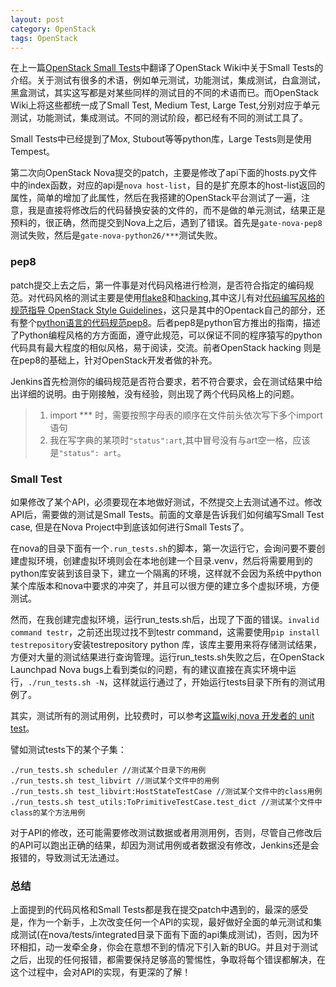 ```yaml
---
layout: post
category: OpenStack
tags: OpenStack
---
```


在上一篇[OpenStack Small Tests](http://www.choudan.net/2013/08/12/OpenStack-Small-Tests.html)中翻译了OpenStack Wiki中关于Small Tests的介绍。关于测试有很多的术语，例如单元测试，功能测试，集成测试，白盒测试，黑盒测试，其实这写都是对某些同样的测试目的不同的术语而已。而OpenStack Wiki上将这些都统一成了Small Test, Medium Test, Large Test,分别对应于单元测试，功能测试，集成测试。不同的测试阶段，都已经有不同的测试工具了。

Small Tests中已经提到了Mox, Stubout等等python库，Large Tests则是使用Tempest。

第二次向OpenStack Nova提交的patch，主要是修改了api下面的hosts.py文件中的index函数，对应的api是`nova host-list`，目的是扩充原本的host-list返回的属性，简单的增加了此属性，然后在我搭建的OpenStack平台测试了一遍，注意，我是直接将修改后的代码替换安装的文件的，而不是做的单元测试，结果正是预料的，很正确，然而提交到Nova上之后，遇到了错误。首先是`gate-nova-pep8`测试失败，然后是`gate-nova-python26/***`测试失败。


### pep8

patch提交上去之后，第一件事是对代码风格进行检测，是否符合指定的编码规范。对代码风格的测试主要是使用[flake8](http://flake8.readthedocs.org/en/2.0)和[hacking](https://github.com/openstack-dev/hacking),其中这儿有对[代码编写风格的规范指导 OpenStack Style Guidelines](https://github.com/openstack-dev/hacking/blob/master/HACKING.rst)，这只是其中的Opentack自己的部分，还有整个[python语言的代码规范pep8](http://www.python.org/dev/peps/pep-0008/)。后者pep8是python官方推出的指南，描述了Python编程风格的方方面面，遵守此规范，可以保证不同的程序猿写的python代码具有最大程度的相似风格，易于阅读，交流。前者OpenStack hacking 则是在pep8的基础上，针对OpenStack开发者做的补充。

Jenkins首先检测你的编码规范是否符合要求，若不符合要求，会在测试结果中给出详细的说明。由于刚接触，没有经验，则出现了两个代码风格上的问题。

> 1. import *** 时，需要按照字母表的顺序在文件前头依次写下多个import语句
> 2. 我在写字典的某项时`"status":art`,其中冒号没有与art空一格，应该是`"status": art`。

### Small Test

如果修改了某个API，必须要现在本地做好测试，不然提交上去测试通不过。修改API后，需要做的测试是Small Tests。前面的文章是告诉我们如何编写Small Test case, 但是在Nova Project中到底该如何进行Small Tests了。

在nova的目录下面有一个`.run_tests.sh`的脚本，第一次运行它，会询问要不要创建虚拟环境，创建虚拟环境则会在本地创建一个目录.venv，然后将需要用到的python库安装到该目录下，建立一个隔离的环境，这样就不会因为系统中python某个库版本和nova中要求的冲突了，并且可以很方便的建立多个虚拟环境，方便测试。

然而，在我创建完虚拟环境，运行run_tests.sh后，出现了下面的错误。`invalid command testr`，之前还出现过找不到testr command，这需要使用`pip install testrepository`安装testrepository python 库，该库主要用来将存储测试结果，方便对大量的测试结果进行查询管理。运行run_tests.sh失败之后，在OpenStack Launchpad Nova bugs上看到类似的问题，有的建议直接在真实环境中运行，`./run_tests.sh -N`，这样就运行通过了，开始运行tests目录下所有的测试用例了。 

其实，测试所有的测试用例，比较费时，可以参考[这篇wiki,nova 开发者的 unit test](http://docs.openstack.org/developer/nova/devref/unit_tests.html)。

譬如测试tests下的某个子集：

    ./run_tests.sh scheduler //测试某个目录下的用例
    ./run_tests.sh test_libvirt //测试某个文件中的用例
    ./run_tests.sh test_libvirt:HostStateTestCase //测试某个文件中的class用例
    ./run_tests.sh test_utils:ToPrimitiveTestCase.test_dict //测试某个文件中class的某个方法用例


对于API的修改，还可能需要修改测试数据或者用测用例，否则，尽管自己修改后的API可以跑出正确的结果，却因为测试用例或者数据没有修改，Jenkins还是会报错的，导致测试无法通过。

### 总结

上面提到的代码风格和Small Tests都是我在提交patch中遇到的，最深的感受是，作为一个新手，上次改变任何一个API的实现，最好做好全面的单元测试和集成测试(在nova/tests/integrated目录下面有下面的api集成测试)，否则，因为环环相扣，动一发牵全身，你会在意想不到的情况下引入新的BUG。并且对于测试之后，出现的任何报错，都需要保持足够高的警惕性，争取将每个错误都解决，在这个过程中，会对API的实现，有更深的了解！

